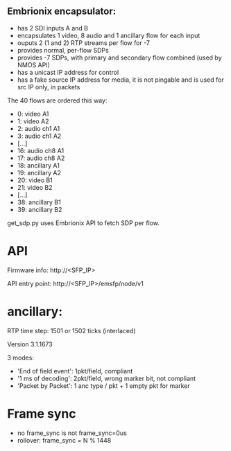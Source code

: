 ## Embrionix encapsulator:

* has 2 SDI inputs A and B
* encapsulates 1 video, 8 audio and 1 ancillary flow for each input
* ouputs 2 (1 and 2) RTP streams per flow for -7
* provides normal, per-flow SDPs
* provides -7 SDPs, with primary and secondary flow combined (used by NMOS API)
* has a unicast IP address for control
* has a fake source IP address for media, it is not pingable and is used
  for src IP only, in packets

The 40 flows are ordered this way:

* 0:  video A1
* 1:  video A2
* 2:  audio ch1 A1
* 3:  audio ch1 A2
* [...]
* 16: audio ch8 A1
* 17: audio ch8 A2
* 18: ancillary A1
* 19: ancillary A2
* 20: video B1
* 21: video B2
* [...]
* 38: ancillary B1
* 39: ancillary B2

get_sdp.py uses Embrionix API to fetch SDP per flow.

# API

Firmware info: http://<SFP_IP>

API entry point: http://<SFP_IP>/emsfp/node/v1

# ancillary:

RTP time step: 1501 or 1502 ticks (interlaced)

Version 3.1.1673

3 modes:

* 'End of field event': 1pkt/field, compliant
* '1 ms of decoding': 2pkt/field, wrong marker bit, not compliant
* 'Packet by Packet': 1 anc type / pkt + 1 empty pkt for marker

# Frame sync

* no frame_sync is not frame_sync=0us
* rollover: frame_sync = N % 1448

